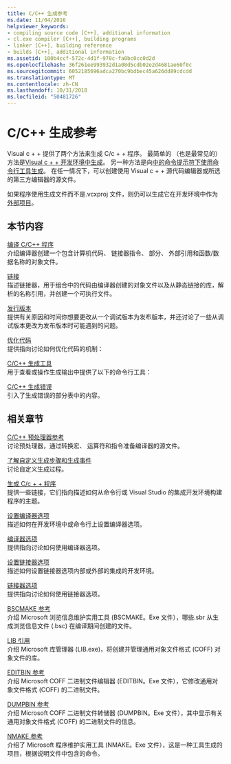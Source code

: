 ```yaml
---
title: C/C++ 生成参考
ms.date: 11/04/2016
helpviewer_keywords:
- compiling source code [C++], additional information
- cl.exe compiler [C++], building programs
- linker [C++], building reference
- builds [C++], additional information
ms.assetid: 100b4ccf-572c-4d1f-970c-fa0bc0cc0d2d
ms.openlocfilehash: 36f261ee993932d1a08d5cdb02e2d4681ae60f0c
ms.sourcegitcommit: 6052185696adca270bc9bdbec45a626dd89cdcdd
ms.translationtype: MT
ms.contentlocale: zh-CN
ms.lasthandoff: 10/31/2018
ms.locfileid: "50481726"
---
```

# <a name="cc-building-reference"></a>C/C++ 生成参考

Visual c + + 提供了两个方法来生成 C/c + + 程序。 最简单的 （也是最常见的） 方法是[Visual c + + 开发环境中生成](../../ide/building-cpp-projects-in-visual-studio.md)。 另一种方法是向[中的命令提示符下使用命令行工具生成](../../build/building-on-the-command-line.md)。 在任一情况下，可以创建使用 Visual c + + 源代码编辑器或所选的第三方编辑器的源文件。

如果程序使用生成文件而不是.vcxproj 文件，则仍可以生成它在开发环境中作为[外部项目](../../ide/building-external-projects.md)。

## <a name="in-this-section"></a>本节内容

[编译 C/C++ 程序](../../build/reference/compiling-a-c-cpp-program.md)<br/>
介绍编译器创建一个包含计算机代码、 链接器指令、 部分、 外部引用和函数/数据名称的对象文件。

[链接](../../build/reference/linking.md)<br/>
描述链接器，用于组合中的代码由编译器创建的对象文件以及从静态链接的库，解析的名称引用，并创建一个可执行文件。

[发行版本](../../build/reference/release-builds.md)<br/>
提供有关原因和时间你想要更改从一个调试版本为发布版本，并还讨论了一些从调试版本更改为发布版本时可能遇到的问题。

[优化代码](../../build/reference/optimizing-your-code.md)<br/>
提供指向讨论如何优化代码的机制：

[C/C++ 生成工具](../../build/reference/c-cpp-build-tools.md)<br/>
用于查看或操作生成输出中提供了以下的命令行工具：

[C/C++ 生成错误](../../error-messages/compiler-errors-1/c-cpp-build-errors.md)<br/>
引入了生成错误的部分表中的内容。

## <a name="related-sections"></a>相关章节

[C/C++ 预处理器参考](../../preprocessor/c-cpp-preprocessor-reference.md)<br/>
讨论预处理器，通过转换宏、 运算符和指令准备编译器的源文件。

[了解自定义生成步骤和生成事件](../../ide/understanding-custom-build-steps-and-build-events.md)<br/>
讨论自定义生成过程。

[生成 C/c + + 程序](../../build/building-c-cpp-programs.md)<br/>
提供一些链接，它们指向描述如何从命令行或 Visual Studio 的集成开发环境构建程序的主题。

[设置编译器选项](../../build/reference/setting-compiler-options.md)<br/>
描述如何在开发环境中或命令行上设置编译器选项。

[编译器选项](../../build/reference/compiler-options.md)<br/>
提供指向讨论如何使用编译器选项。

[设置链接器选项](../../build/reference/setting-linker-options.md)<br/>
描述如何设置链接器选项内部或外部的集成的开发环境。

[链接器选项](../../build/reference/linker-options.md)<br/>
提供指向讨论如何使用链接器选项。

[BSCMAKE 参考](../../build/reference/bscmake-reference.md)<br/>
介绍 Microsoft 浏览信息维护实用工具 (BSCMAKE。Exe 文件），哪些.sbr 从生成浏览信息文件 (.bsc) 在编译期间创建的文件。

[LIB 引用](../../build/reference/lib-reference.md)<br/>
介绍 Microsoft 库管理器 (LIB.exe)，将创建并管理通用对象文件格式 (COFF) 对象文件的库。

[EDITBIN 参考](../../build/reference/editbin-reference.md)<br/>
介绍 Microsoft COFF 二进制文件编辑器 (EDITBIN。Exe 文件），它修改通用对象文件格式 (COFF) 的二进制文件。

[DUMPBIN 参考](../../build/reference/dumpbin-reference.md)<br/>
介绍 Microsoft COFF 二进制文件转储器 (DUMPBIN。Exe 文件），其中显示有关通用对象文件格式 (COFF) 的二进制文件的信息。

[NMAKE 参考](../../build/nmake-reference.md)<br/>
介绍了 Microsoft 程序维护实用工具 (NMAKE。Exe 文件），这是一种工具生成的项目，根据说明文件中包含的命令。
